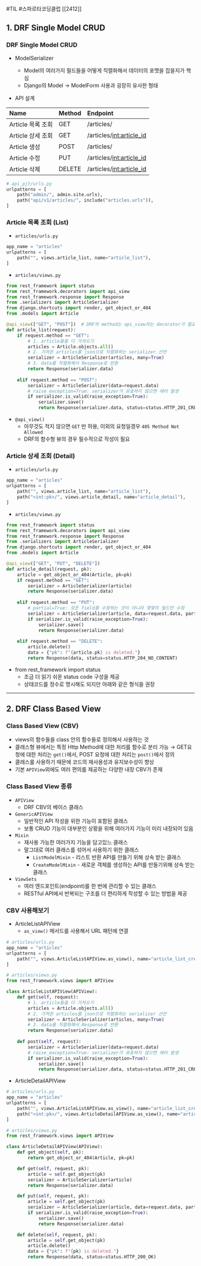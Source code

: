 #TIL #스파르타코딩클럽 [[2412]]

## 1. DRF Single Model CRUD
### DRF Single Model CRUD
- ModelSerializer
	- Model의 여러가지 필드들을 어떻게 직렬화해서 데이터의 포맷을 잡을지가 핵심
	- Django의 Model → ModelForm 사용과 굉장히 유사한 형태

- API 설계

| Name          | Method | Endpoint                   |
| :------------ | :----- | :------------------------- |
| Article 목록 조회 | GET    | /articles/                 |
| Article 상세 조회 | GET    | /articles/<int:article_id> |
| Article 생성    | POST   | /articles/                 |
| Article 수정    | PUT    | /articles/<int:article_id> |
| Article 삭제    | DELETE | /articles/<int:article_id> |
```python
# api_pjt/urls.py
urlpatterns = [
    path("admin/", admin.site.urls),
    path("api/v1/articles/", include("articles.urls")),
]
```


### Article 목록 조회 (List)
- `articles/urls.py`
```python
app_name = "articles"
urlpatterns = [
    path("", views.article_list, name="article_list"),
]
```

- `articles/views.py`
```python
from rest_framework import status
from rest_framework.decorators import api_view
from rest_framework.response import Response
from .serializers import ArticleSerializer
from django.shortcuts import render, get_object_or_404
from .models import Article

@api_view(["GET", "POST"])  # DRF의 method는 api_view라는 decorator가 필요 
def article_list(request):
    if request.method == "GET":
        # 1. article들을 다 가져오기 
        articles = Article.objects.all()
        # 2. 가져온 articles를 json으로 직렬화하는 serializer 선언 
        serializer = ArticleSerializer(articles, many=True)
        # 3. data를 직렬화해서 Response로 반환 
        return Response(serializer.data)
    
    elif request.method == "POST":
        serializer = ArticleSerializer(data=request.data)
        # raise_exception=True: serializer가 유효하지 않으면 에러 발생 
        if serializer.is_valid(raise_exception=True):
            serializer.save()
            return Response(serializer.data, status=status.HTTP_201_CREATED)
```

- `@api_view()`
	- 아무것도 적지 않으면 `GET` 만 허용, 이외의 요청일경우 `405 Method Not Allowed`
	- DRF의 함수형 뷰의 경우 필수적으로 작성이 필요


### Article 상세 조회 (Detail)
- `articles/urls.py`
```python
app_name = "articles"
urlpatterns = [
    path("", views.article_list, name="article_list"),
    path("<int:pk>/", views.article_detail, name="article_detail"),
]
```

- `articles/views.py`
```python
from rest_framework import status
from rest_framework.decorators import api_view
from rest_framework.response import Response
from .serializers import ArticleSerializer
from django.shortcuts import render, get_object_or_404
from .models import Article

@api_view(["GET", "PUT", "DELETE"])
def article_detail(request, pk):
    article = get_object_or_404(Article, pk=pk)
    if request.method == "GET":
        serializer = ArticleSerializer(article)
        return Response(serializer.data)
    
    elif request.method == "PUT":
        # partial=True: 모든 field를 수정하는 것이 아니라 몇몇의 필드만 수정 
        serializer = ArticleSerializer(article, data=request.data, partial=True)
        if serializer.is_valid(raise_exception=True):
            serializer.save()
            return Response(serializer.data)
    
    elif request.method == "DELETE":
        article.delete()
        data = {"pk": f"{article.pk} is deleted."}
        return Response(data, status=status.HTTP_204_NO_CONTENT)
```

- from rest_framework import status
	- 조금 더 읽기 쉬운 status code 구성을 제공
	- 상태코드를 정수로 명시해도 되지만 아래와 같은 형식을 권장


---
## 2. DRF Class Based View
### Class Based View (CBV)
- views의 함수들을 class 안의 함수들로 정의해서 사용하는 것
- 클래스형 뷰에서는 특정 Http Method에 대한 처리를 함수로 분리 가능
    → GET요청에 대한 처리는 `get()`에서, POST 요청에 대한 처리는 `post()`에서 정의
- 클래스를 사용하기 때문에 코드의 재사용성과 유지보수성이 향상
- 기본 `APIView`외에도 여러 편의를 제공하는 다양한 내장 CBV가 존재


### **Class Based View 종류**
- `APIView`
	- DRF CBV의 베이스 클래스
- `GenericAPIView`
    - 일반적인 API 작성을 위한 기능이 포함된 클래스
    - 보통 CRUD 기능이 대부분인 상황을 위해 여러가지 기능이 미리 내장되어 있음
- `Mixin`
    - 재사용 가능한 여러가지 기능을 담고있느 클래스
    - 말그대로 여러 클래스를 섞어서 사용하기 위한 클래스
        - `ListModelMixin` - 리스트 반환 API를 만들기 위해 상속 받는 클래스
        - `CreateModelMixin` - 새로운 객체를 생성하는 API를 만들기위해 상속 받는 클래스
- `ViewSets`
    - 여러 엔드포인트(endpoint)를 한 번에 관리할 수 있는 클래스
    - RESTful API에서 반복되는 구조를 더 편리하게 작성할 수 있는 방법을 제공


### CBV 사용해보기
- ArticleListAPIView
	- `as_view()` 메서드를 사용해서 URL 패턴에 연결
```python
# articles/urls.py
app_name = "articles"
urlpatterns = [    
    path("", views.ArticleListAPIView.as_view(), name="article_list_create"),
]
```
```python
# articles/views.py
from rest_framework.views import APIView

class ArticleListAPIView(APIView):
    def get(self, request):
        # 1. article들을 다 가져오기 
        articles = Article.objects.all()
        # 2. 가져온 articles를 json으로 직렬화하는 serializer 선언 
        serializer = ArticleSerializer(articles, many=True)
        # 3. data를 직렬화해서 Response로 반환 
        return Response(serializer.data)
    
    def post(self, request):
        serializer = ArticleSerializer(data=request.data)
        # raise_exception=True: serializer가 유효하지 않으면 에러 발생 
        if serializer.is_valid(raise_exception=True):
            serializer.save()
            return Response(serializer.data, status=status.HTTP_201_CREATED)
```

- ArticleDetailAPIView
```python
# articles/urls.py
app_name = "articles"
urlpatterns = [    
    path("", views.ArticleListAPIView.as_view(), name="article_list_create"),
    path("<int:pk>/", views.ArticleDetailAPIView.as_view(), name="article_detail"),
]
```
```python
# articles/views.py
from rest_framework.views import APIView

class ArticleDetailAPIView(APIView):
    def get_object(self, pk):
        return get_object_or_404(Article, pk=pk)

    def get(self, request, pk):
        article = self.get_object(pk)
        serializer = ArticleSerializer(article)
        return Response(serializer.data)

    def put(self, request, pk):
        article = self.get_object(pk)
        serializer = ArticleSerializer(article, data=request.data, partial=True)
        if serializer.is_valid(raise_exception=True):
            serializer.save()
            return Response(serializer.data)

    def delete(self, request, pk):
        article = self.get_object(pk)
        article.delete()
        data = {"pk": f"{pk} is deleted."}
        return Response(data, status=status.HTTP_200_OK)
```

